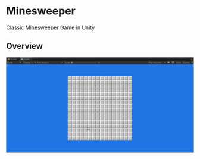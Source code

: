 # Minesweeper
Classic Minesweeper Game in Unity
## Overview

![Alt Text](https://github.com/matthewsgordon/minesweeper/blob/main/Unity_4e94rHfdWx.gif)
